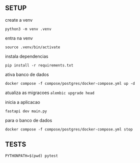 ## SETUP
create a venv

``` python3 -m venv .venv ```

entra na venv

``` source .venv/bin/activate ```

instala dependencias

``` pip install -r requirements.txt ```

ativa banco de dados

``` docker compose -f compose/postgres/docker-compose.yml up -d ```

atualiza as migracoes
```alembic upgrade head```


inicia a aplicacao

``` fastapi dev main.py ```

para o banco de dados

``` docker compose -f compose/postgres/docker-compose.yml stop ```


## TESTS

``` PYTHONPATH=$(pwd) pytest ```